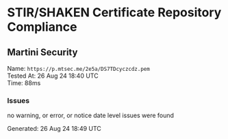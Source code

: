 # STIR/SHAKEN Certificate Repository Compliance

## Martini Security

Name: `https://p.mtsec.me/2e5a/DS7TDcyczcdz.pem`\
Tested At: 26 Aug 24 18:40 UTC\
Time: 88ms

### Issues

no warning, or error, or notice date level issues were found

Generated: 26 Aug 24 18:49 UTC